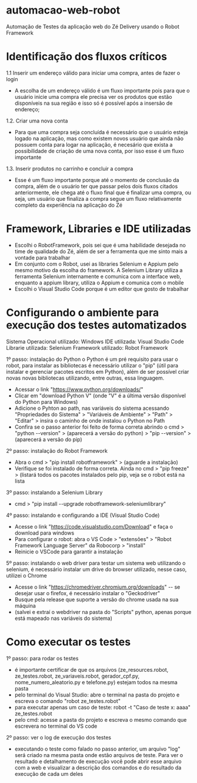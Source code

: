 # automacao-web-robot
Automação de Testes da aplicação web do Zé Delivery usando o Robot Framework

# Identificação dos fluxos críticos

1.1 Inserir um endereço válido para iniciar uma compra, antes de fazer o login
- A escolha de um endereço válido é um fluxo importante pois para que o usuário inicie uma compra ele precisa ver os produtos que estão disponíveis na sua região e isso só é possível após a insersão de endereço;
		
1.2. Criar uma nova conta
- Para que uma compra seja concluída é necessário que o usuário esteja logado na aplicação, mas como existem novos usuário que ainda não possuem conta para logar na aplicação, é necesário que exista a possibilidade de criação de uma nova conta, por isso esse é um fluxo importante
	
1.3. Inserir produtos no carrinho e concluir a compra
- Esse é um fluxo importante porque até o momento de conclusão da compra, além de o usuário ter que passar pelos dois fluxos citados anteriormente, ele chega até o fluxo final que é finalizar uma compra, ou seja, um usuário que finaliza a compra segue um fluxo relativamente completo da experiência na aplicação do Zé

# Framework, Libraries e IDE utilizadas
- Escolhi o RobotFramework, pois sei que é uma habilidade desejada no time de qualidade do Zé, além de ser a ferramenta que me sinto mais a vontade para trabalhar
- Em conjunto com o Robot, usei as libraries Selenium e Appium pelo mesmo motivo da escolha do framework. A Selenium Library utiliza a ferramenta Selenium internamente e comunica com a interface web, enquanto a appium library, utiliza o Appium e comunica com o mobile
- Escolhi o Visual Studio Code porque é um editor que gosto de trabalhar

# Configurando o ambiente para execução dos testes automatizados

Sistema Operacional utilizado: Windows
IDE utilizada: Visual Studio Code
Librarie utilizada: Selenium
Framework utilizado: Robot Framework

1º passo: instalação do Python
o Python é um pré requisito para usar o robot, para instalar as bibliotecas é necessário utilizar o "pip" (útil para instalar e gerenciar pacotes escritos em Python), além de ser possível criar novas novas bibliotecas utilizando, entre outras, essa linguagem.

- Acessar o link "https://www.python.org/downloads/"
- Clicar em "download Python V" (onde "V" é a última versão disponível do Python para Windows)
- Adicione o Pyhton ao path, nas variáveis do sistema acessando "Propriedades do Sistema" > "Variáveis de Ambiente" > "Path" > "Editar" > insira o caminho 	           de onde instalou o Python no Path
- Confira se o passo anterior foi feito de forma correta abrindo o cmd > "python --version" > (aparecerá a versão do python) > "pip --version" > (aparecerá a 	    versão do pip)


2º passo: instalação do Robot Framework

- Abra o cmd > "pip install robotframework" > (aguarde a instalação)
- Verifique se foi instalado de forma correta. Ainda no cmd > "pip freeze" > (listará todos os pacotes instalados pelo pip, veja se o robot está na lista


3º passo: instalando a Selenium Library
- cmd > "pip install --upgrade robotframework-seleniumlibrary"
	

4º passo: instalando e configurando a IDE (Visual Studio Code)
- Acesse o link "https://code.visualstudio.com/Download" e faça o download para windows
- Para configurar o robot: abra o VS Code > "extensões" > "Robot Framework Language Server" da Robocorp > "install"
- Reinicie o VSCode para garantir a instalação
	

5º passo: instalando o web driver
para testar um sistema web utilizando o selenium, é necessário instalar um drive do browser utilizado, nesse caso, utilizei o Chrome	
- Acesse o link "https://chromedriver.chromium.org/downloads" -- se desejar usar o firefox, é necessário instalar o "Geckodriver"
- Busque pela release que suporte a versão do chrome usada na sua máquina
- (salvei e extraí o webdriver na pasta do "Scripts" python, apenas porque está mapeado nas variáveis do sistema)
	
	
# Como executar os testes

1º passo: para rodar os testes
- é importante certificar de que os arquivos (ze_resources.robot, ze_testes.robot, ze_variaveis.robot, gerador_cpf.py, nome_numero_aleatorio.py e telefone.py) estejam todos na mesma pasta
- pelo terminal do Visual Studio: abre o terminal na pasta do projeto e escreva o comando "robot ze_testes.robot"
- para executar apenas um caso de teste: robot -t "Caso de teste x: aaaa" ze_testes.robot
- pelo cmd: acesse a pasta do projeto e escreva o mesmo comando que escrevera no terminal do VS code
	
	
2º passo: ver o log de execução dos testes
- executando o teste como falado no passo anterior, um arquivo "log" será criado na mesma pasta onde estão arquivos de teste. Para ver o resultado e detalhamento de execução você pode abrir esse arquivo com a web e visualizar a descrição dos comandos e do resultado da execução de cada um deles
